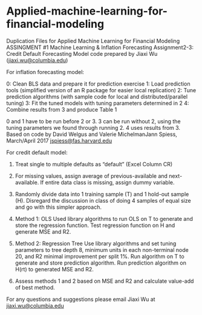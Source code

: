 # Applied-machine-learning-for-financial-modeling

Duplication Files for Applied Machine Learning for Financial Modeling
ASSINGMENT #1 Machine Learning & Inflation Forecasting
Assignment2-3: Credit Default Forecasting Model
code prepared by Jiaxi Wu (jiaxi.wu@columbia.edu)

For inflation forecasting model:

0: Clean BLS data and prepare it for prediction exercise
1: Load prediction tools (simplified version of an R package for easier local replication)
2: Tune prediction algorithms (with sample code for local and distributed/parallel tuning)
3: Fit the tuned models with tuning parameters determined in 2
4: Combine results from 3 and produce Table 1

0 and 1 have to be run before 2 or 3.
3 can be run without 2, using the tuning parameters we found through running 2.
4 uses results from 3.
Based on code by David Welgus and Valerie MichelmanJann Spiess, March/April 2017 jspiess@fas.harvard.edu


For credit default model:

1. Treat single to multiple defaults as “default” (Excel Column CR)

2. For missing values, assign average of previous-available and next-available. If entire data class is missing, assign dummy variable.

3. Randomly divide data into 1 training sample (T) and 1 hold-out sample (H). Disregard the discussion in class of doing 4 samples of equal size and go with this simpler approach.

4. Method 1: OLS
Used library algorithms to run OLS on T to generate and store the regression function.
Test regression function on H and generate MSE and R2.

5. Method 2: Regression Tree
Use library algorithms and set tuning parameters to tree depth 8, minimum units in each non-terminal node 20, and R2 minimal improvement per split 1%.
Run algorithm on T to generate and store prediction algorithm.
Run prediction algorithm on H(rt) to generated MSE and R2.

6. Assess methods 1 and 2 based on MSE and R2 and calculate value-add of best method.

For any questions and suggestions please email Jiaxi Wu at jiaxi.wu@columbia.edu
